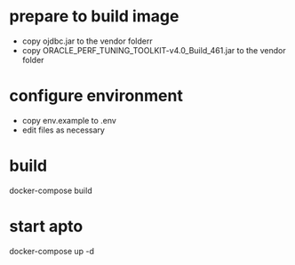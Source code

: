 # prepare to build image

- copy ojdbc.jar to the vendor folderr
- copy ORACLE_PERF_TUNING_TOOLKIT-v4.0_Build_461.jar to the vendor folder

# configure environment

- copy env.example to .env
- edit files as necessary

# build

docker-compose build

# start apto

docker-compose up -d
